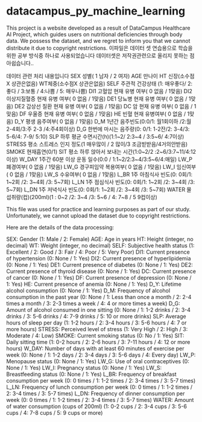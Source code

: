 # datacampus_py_machine_learning
This project is a  website developed as a result of DataCampus Healthcare AI Project, which guides users on nutritional deficiencies through body data. We possess the dataset, and we regret to inform you that we cannot distribute it due to copyright restrictions.
이파일은 데이터 셋 연습용으로 학습을 위한 공부 방식중 하나로 사용되었습니다 
데이터셋은 저작권관련으로 올리지 못하는 점 아쉽습니다..

데이터 관련 처리 내용입니다
SEX 성별( 1 남자 / 2 여자)
AGE 만나이
HT 신장(소수점X 상관은없음)
WT체중(소수점X 상관은없음)
SELF 주관적 건강상태 (1: 매우좋다/ 2:좋다 / 3:보통 / 4:나쁨 / 5: 매우나쁨)
DI1 고혈압 현재 유병 여부( 0 없음 / 1맞음)
DI2 이상지질혈증 현재 유병 여부( 0 없음 / 1맞음)
DE1 당뇨병 현재 유병 여부( 0 없음 / 1맞음)
DE2 갑상선 질환 현재 유병 여부( 0 없음 / 1맞음)
DC 암 현재 유병 여부( 0 없음 / 1맞음)
DF 우울증 현재 유병 여부( 0 없음 / 1맞음)
HE 빈혈 현재 유병여부( 0 없음 / 1맞음)
D_Y 평생 음주여부( 0 없음 / 1맞음)
D_M 1년간 음주빈도(0:0/1: 월1회이하 /2:월2-4회/3:주 2-3 /4:주4회이상)
D_G 한번에 마시는 음주량(0: 0/1: 1-2잔/2: 3-4/3: 5-6/4: 7-9/ 5:10)
SLP 하루 평균 수면시간(h)(1:1~2/ 2:3~4 / 3:5~6/ 4:7이상)
STRESS 평소 스트레스 인지 정도(1 매우많이 / 2 많이/3 조금빋받음/4거의안받음)
SMOKE 현재흡연(0/1)
SIT 평소 하루 앉아서 보내는 시간(1:0~2/2 :2~6/3:7~11/4:12이상)
W_DAY 1주간 60분 이상 운동 일수(0:0 / 1:1~2/2:3~4/3:5~6/4:매일) 
LW_P 폐경여부( 0 없음 /  1맞음)
LW_G 경구피임약 복용여부( 0 없음 / 1맞음)
LW_I 임신여부( 0 없음 /  1맞음)
LW_S 수유여부( 0 없음 / 1맞음)
L_BR 1주 아침식사 빈도(0: 0회/1: 1~2회 /2: 3~4회 /3: 5~7회)
L_LN 1주 점심식사 빈도(0: 0회/1: 1~2회 /2: 3~4회 /3: 5~7회)
L_DN 1주 저녁식사 빈도(0: 0회/1: 1~2회 /2: 3~4회 /3: 5~7회)
WATER 물 섭취량(컵)(200ml)(1 : 0~2 /2: 3~4 /3: 5~6 / 4: 7~8 / 5 9컵이상)

This file was used for practice and learning purposes as part of our study. Unfortunately, we cannot upload the dataset due to copyright restrictions.

Here are the details of the data processing:

SEX: Gender (1: Male / 2: Female)
AGE: Age in years
HT: Height (integer, no decimal)
WT: Weight (integer, no decimal)
SELF: Subjective health status (1: Excellent / 2: Good / 3: Fair / 4: Poor / 5: Very Poor)
DI1: Current presence of hypertension (0: None / 1: Yes)
DI2: Current presence of hyperlipidemia (0: None / 1: Yes)
DE1: Current presence of diabetes (0: None / 1: Yes)
DE2: Current presence of thyroid disease (0: None / 1: Yes)
DC: Current presence of cancer (0: None / 1: Yes)
DF: Current presence of depression (0: None / 1: Yes)
HE: Current presence of anemia (0: None / 1: Yes)
D_Y: Lifetime alcohol consumption (0: None / 1: Yes)
D_M: Frequency of alcohol consumption in the past year (0: None / 1: Less than once a month / 2: 2-4 times a month / 3: 2-3 times a week / 4: 4 or more times a week)
D_G: Amount of alcohol consumed in one sitting (0: None / 1: 1-2 drinks / 2: 3-4 drinks / 3: 5-6 drinks / 4: 7-9 drinks / 5: 10 or more drinks)
SLP: Average hours of sleep per day (1: 1-2 hours / 2: 3-4 hours / 3: 5-6 hours / 4: 7 or more hours)
STRESS: Perceived level of stress (1: Very High / 2: High / 3: Moderate / 4: Low)
SMOKE: Current smoking status (0: No / 1: Yes)
SIT: Daily sitting time (1: 0-2 hours / 2: 2-6 hours / 3: 7-11 hours / 4: 12 or more hours)
W_DAY: Number of days with at least 60 minutes of exercise per week (0: None / 1: 1-2 days / 2: 3-4 days / 3: 5-6 days / 4: Every day)
LW_P: Menopause status (0: None / 1: Yes)
LW_G: Use of oral contraceptives (0: None / 1: Yes)
LW_I: Pregnancy status (0: None / 1: Yes)
LW_S: Breastfeeding status (0: None / 1: Yes)
L_BR: Frequency of breakfast consumption per week (0: 0 times / 1: 1-2 times / 2: 3-4 times / 3: 5-7 times)
L_LN: Frequency of lunch consumption per week (0: 0 times / 1: 1-2 times / 2: 3-4 times / 3: 5-7 times)
L_DN: Frequency of dinner consumption per week (0: 0 times / 1: 1-2 times / 2: 3-4 times / 3: 5-7 times)
WATER: Amount of water consumption (cups of 200ml) (1: 0-2 cups / 2: 3-4 cups / 3: 5-6 cups / 4: 7-8 cups / 5: 9 cups or more)
